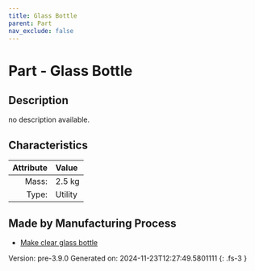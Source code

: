 ```yaml
---
title: Glass Bottle
parent: Part
nav_exclude: false
---
```

# Part - Glass Bottle

## Description
no description available.

## Characteristics

| Attribute      | Value |
|--------:|:------|
|Mass:|2.5 kg|
|Type:|Utility|

## Made by Manufacturing Process

- [Make clear glass bottle](../process/make-clear-glass-bottle.html)



Version: pre-3.9.0 Generated on: 2024-11-23T12:27:49.5801111
{: .fs-3 }

